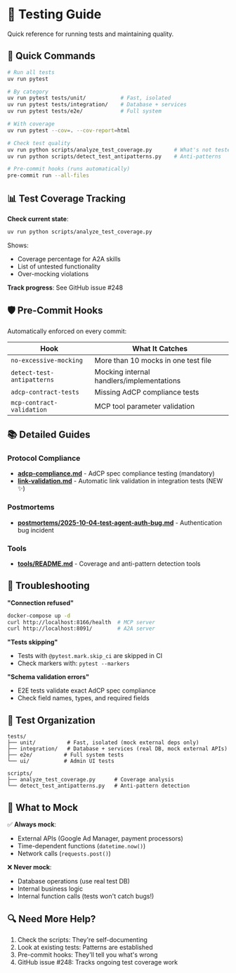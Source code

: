 # 🧪 Testing Guide

Quick reference for running tests and maintaining quality.

## 🚀 Quick Commands

```bash
# Run all tests
uv run pytest

# By category
uv run pytest tests/unit/           # Fast, isolated
uv run pytest tests/integration/    # Database + services
uv run pytest tests/e2e/            # Full system

# With coverage
uv run pytest --cov=. --cov-report=html

# Check test quality
uv run python scripts/analyze_test_coverage.py       # What's not tested
uv run python scripts/detect_test_antipatterns.py    # Anti-patterns

# Pre-commit hooks (runs automatically)
pre-commit run --all-files
```

## 📊 Test Coverage Tracking

**Check current state**:
```bash
uv run python scripts/analyze_test_coverage.py
```

Shows:
- Coverage percentage for A2A skills
- List of untested functionality
- Over-mocking violations

**Track progress**: See GitHub issue #248

## 🛡️ Pre-Commit Hooks

Automatically enforced on every commit:

| Hook | What It Catches |
|------|----------------|
| `no-excessive-mocking` | More than 10 mocks in one test file |
| `detect-test-antipatterns` | Mocking internal handlers/implementations |
| `adcp-contract-tests` | Missing AdCP compliance tests |
| `mcp-contract-validation` | MCP tool parameter validation |

## 📚 Detailed Guides

### Protocol Compliance
- **[adcp-compliance.md](adcp-compliance.md)** - AdCP spec compliance testing (mandatory)
- **[link-validation.md](link-validation.md)** - Automatic link validation in integration tests (NEW ✨)

### Postmortems
- **[postmortems/2025-10-04-test-agent-auth-bug.md](postmortems/2025-10-04-test-agent-auth-bug.md)** - Authentication bug incident

### Tools
- **[tools/README.md](tools/README.md)** - Coverage and anti-pattern detection tools

## 🐛 Troubleshooting

**"Connection refused"**
```bash
docker-compose up -d
curl http://localhost:8166/health  # MCP server
curl http://localhost:8091/        # A2A server
```

**"Tests skipping"**
- Tests with `@pytest.mark.skip_ci` are skipped in CI
- Check markers with: `pytest --markers`

**"Schema validation errors"**
- E2E tests validate exact AdCP spec compliance
- Check field names, types, and required fields

## 📂 Test Organization

```
tests/
├── unit/          # Fast, isolated (mock external deps only)
├── integration/   # Database + services (real DB, mock external APIs)
├── e2e/          # Full system tests
└── ui/           # Admin UI tests

scripts/
├── analyze_test_coverage.py      # Coverage analysis
└── detect_test_antipatterns.py   # Anti-pattern detection
```

## 🎯 What to Mock

✅ **Always mock**:
- External APIs (Google Ad Manager, payment processors)
- Time-dependent functions (`datetime.now()`)
- Network calls (`requests.post()`)

❌ **Never mock**:
- Database operations (use real test DB)
- Internal business logic
- Internal function calls (tests won't catch bugs!)

## 🔍 Need More Help?

1. Check the scripts: They're self-documenting
2. Look at existing tests: Patterns are established
3. Pre-commit hooks: They'll tell you what's wrong
4. GitHub issue #248: Tracks ongoing test coverage work
